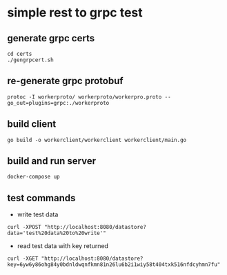 # simple rest to grpc test

## generate grpc certs

```
cd certs
./gengrpcert.sh
```
## re-generate grpc protobuf

```
protoc -I workerproto/ workerproto/workerpro.proto --go_out=plugins=grpc:./workerproto
```

## build client

```
go build -o workerclient/workerclient workerclient/main.go
```

## build and run server

```
docker-compose up
```
## test commands

- write test data

```
curl -XPOST "http://localhost:8080/datastore?data='test%20data%20to%20write'"
```

- read test data with key returned

```
curl -XGET "http://localhost:8080/datastore?key=6yw6y86ohg84y0bdnldwqnfkmn81n26lu6b2i1wiy58t404txk516nfdcyhmn7fu"
```